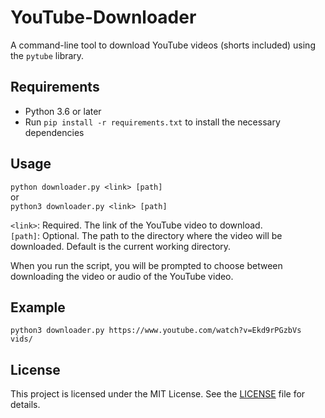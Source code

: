 # YouTube-Downloader
A command-line tool to download YouTube videos (shorts included) using the `pytube` library.

## Requirements

- Python 3.6 or later
- Run `pip install -r requirements.txt` to install the necessary dependencies

## Usage

`python downloader.py <link> [path]`\
or\
`python3 downloader.py <link> [path]`

`<link>`: Required. The link of the YouTube video to download.\
`[path]`: Optional. The path to the directory where the video will be downloaded. Default is the current working directory.

When you run the script, you will be prompted to choose between downloading the video or audio of the YouTube video.

## Example

`python3 downloader.py https://www.youtube.com/watch?v=Ekd9rPGzbVs vids/`

## License

This project is licensed under the MIT License. See the [LICENSE](LICENSE) file for details.
